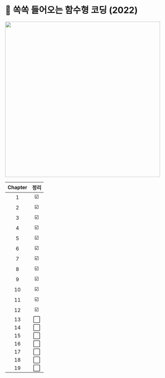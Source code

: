 <h1> 📖 쏙쏙 들어오는 함수형 코딩 (2022) </h1>

<img src="https://image.yes24.com/goods/108748841/XL" height="500px"/>

| Chapter | 정리 |
| :-----: | :--: |
|    1    |  ☑️  |
|    2    |  ☑️  |
|    3    |  ☑️  |
|    4    |  ☑️  |
|    5    |  ☑️  |
|    6    |  ☑️  |
|    7    |  ☑️  |
|    8    |  ☑️  |
|    9    |  ☑️  |
|   10    |  ☑️  |
|   11    |  ☑️  |
|   12    |  ☑️  |
|   13    |  ⬜  |
|   14    |  ⬜  |
|   15    |  ⬜  |
|   16    |  ⬜  |
|   17    |  ⬜  |
|   18    |  ⬜  |
|   19    |  ⬜  |
